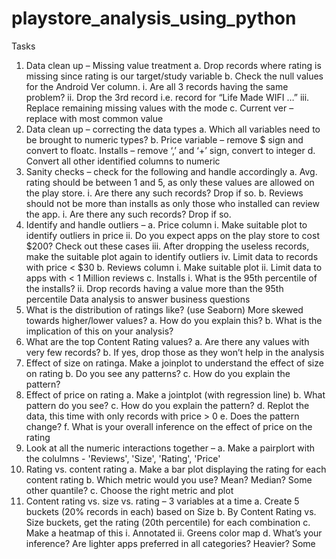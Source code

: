 # playstore_analysis_using_python

Tasks
1. Data clean up – Missing value treatment
a. Drop records where rating is missing since rating is our target/study variable
b. Check the null values for the Android Ver column. 
i. Are all 3 records having the same problem?
ii. Drop the 3rd record i.e. record for “Life Made WIFI …”
iii. Replace remaining missing values with the mode
c. Current ver – replace with most common value
2. Data clean up – correcting the data types
a. Which all variables need to be brought to numeric types?
b. Price variable – remove $ sign and convert to floatc. Installs – remove ‘,’ and ‘+’ sign, convert to integer
d. Convert all other identified columns to numeric
3. Sanity checks – check for the following and handle accordingly
a. Avg. rating should be between 1 and 5, as only these values are allowed on the play 
store.
i. Are there any such records? Drop if so.
b. Reviews should not be more than installs as only those who installed can review the 
app.
i. Are there any such records? Drop if so.
4. Identify and handle outliers – 
a. Price column
i. Make suitable plot to identify outliers in price
ii. Do you expect apps on the play store to cost $200? Check out these cases
iii. After dropping the useless records, make the suitable plot again to identify 
outliers
iv. Limit data to records with price < $30
b. Reviews column
i. Make suitable plot
ii. Limit data to apps with < 1 Million reviews
c. Installs
i. What is the 95th percentile of the installs?
ii. Drop records having a value more than the 95th percentile
Data analysis to answer business questions
5. What is the distribution of ratings like? (use Seaborn) More skewed towards higher/lower 
values?
a. How do you explain this?
b. What is the implication of this on your analysis?
6. What are the top Content Rating values?
a. Are there any values with very few records?
b. If yes, drop those as they won’t help in the analysis
7. Effect of size on ratinga. Make a joinplot to understand the effect of size on rating
b. Do you see any patterns?
c. How do you explain the pattern?
8. Effect of price on rating
a. Make a jointplot (with regression line)
b. What pattern do you see?
c. How do you explain the pattern?
d. Replot the data, this time with only records with price > 0 
e. Does the pattern change?
f. What is your overall inference on the effect of price on the rating
9. Look at all the numeric interactions together – 
a. Make a pairplort with the colulmns - 'Reviews', 'Size', 'Rating', 'Price'
10. Rating vs. content rating
a. Make a bar plot displaying the rating for each content rating
b. Which metric would you use? Mean? Median? Some other quantile?
c. Choose the right metric and plot
11. Content rating vs. size vs. rating – 3 variables at a time
a. Create 5 buckets (20% records in each) based on Size
b. By Content Rating vs. Size buckets, get the rating (20th percentile) for each 
combination
c. Make a heatmap of this
i. Annotated
ii. Greens color map
d. What’s your inference? Are lighter apps preferred in all categories? Heavier? Some
